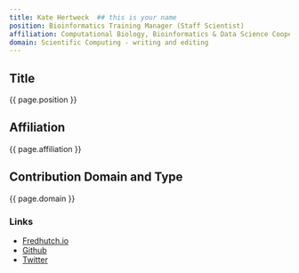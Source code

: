 ```yaml
---
title: Kate Hertweck  ## this is your name
position: Bioinformatics Training Manager (Staff Scientist)
affiliation: Computational Biology, Bioinformatics & Data Science Cooperative at Fred Hutch, Fredhutch.io
domain: Scientific Computing - writing and editing
---
```

## Title
{{ page.position }}

## Affiliation

{{ page.affiliation }}

## Contribution Domain and Type

{{ page.domain }}

### Links
<!-- Add your links below -->
- [Fredhutch.io](http://www.fredhutch.io/)
- [Github](https://github.com/k8hertweck)
- [Twitter](https://twitter.com/k8hert)